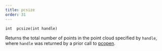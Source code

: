 ```yaml
---
title: pcsize
order: 31
---
```

`int  pcsize(int handle)`

Returns the total number of points in the point cloud specified by `handle`, where `handle` was returned by a prior call to [pcopen](/en/houdini-vex/point-clouds-and-3d-images/pcopen "Returns a handle to a point cloud file.").
